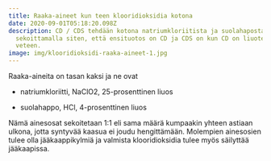 ```yaml
---
title: Raaka-aineet kun teen klooridioksidia kotona
date: 2020-09-01T05:18:20.098Z
description: CD / CDS tehdään kotona natriumkloriitista ja suolahaposta 1:1
  sekoittamalla siten, että ensituotos on CD ja CDS on kun CD on liuotettu
  veteen.
image: img/klooridioksidi-raaka-aineet-1.jpg
---
```

Raaka-aineita on tasan kaksi ja ne ovat

* natriumkloriitti, NaClO2, 25-prosenttinen liuos

*  suolahappo, HCl, 4-prosenttinen liuos

Nämä ainesosat sekoitetaan 1:1 eli sama määrä kumpaakin yhteen astiaan ulkona, jotta syntyvää kaasua ei joudu hengittämään. Molempien ainesosien tulee olla jääkaappikylmiä ja valmista klooridioksidia tulee myös säilyttää jääkaapissa.

